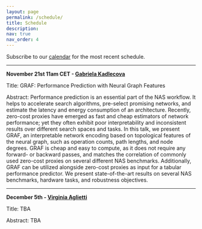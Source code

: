 ```yaml
---
layout: page
permalink: /schedule/
title: Schedule
description: 
nav: true
nav_order: 4
---
```



Subscribe to our [calendar](https://calendar.google.com/calendar/u/2?cid=YXV0b21sc2VtaW5hckBnbWFpbC5jb20) for the most recent schedule.

---------

**November 21st 11am CET - [Gabriela Kadlecova](https://gabikadlecova.github.io/)**

Title: GRAF: Performance Prediction with Neural Graph Features

Abstract:
Performance prediction is an essential part of the NAS workflow.  It helps to accelerate search algorithms, pre-select promising networks, and estimate the latency and energy consumption of an architecture.  Recently, zero-cost proxies have emerged as fast and cheap estimators of network performance;  yet they often exhibit poor interpretability and inconsistent results over different search spaces and tasks.
In this talk, we present GRAF, an interpretable network encoding based on topological features of the neural graph, such as operation counts, path lengths, and node degrees. GRAF is cheap and easy to compute, as it does not require any forward- or backward passes, and matches the correlation of commonly used zero-cost proxies on several different NAS benchmarks. Additionally, GRAF can be utilized alongside zero-cost proxies as input for a tabular performance predictor.  We present state-of-the-art results on several NAS benchmarks, hardware tasks, and robustness objectives.

---------

**December 5th - [Virginia Aglietti](https://virgiagl.github.io/)**

Title: TBA

Abstract: TBA

